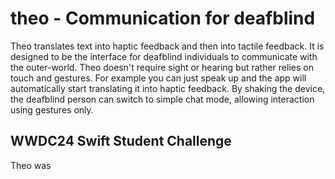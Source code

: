 # theo - Communication for deafblind
Theo translates text into haptic feedback and then into tactile feedback. It is designed to be the interface for deafblind individuals to communicate with the outer-world. Theo doesn't require sight or hearing but rather relies on touch and gestures. For example you can just speak up and the app will automatically start translating it into haptic feedback. By shaking the device, the deafblind person can switch to simple chat mode, allowing interaction using gestures only.

## WWDC24 Swift Student Challenge 
Theo was 
